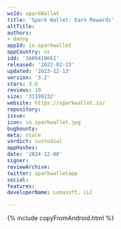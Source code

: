 ```yaml
---
wsId: sparkWallet
title: 'Spark Wallet: Earn Rewards'
altTitle: 
authors:
- danny
appId: io.sparkwallet
appCountry: us
idd: '1606418661'
released: '2022-02-23'
updated: '2023-12-13'
version: '3.2'
stars: 3.6
reviews: 10
size: '31199232'
website: https://sparkwallet.io/
repository: 
issue: 
icon: io.sparkwallet.jpg
bugbounty: 
meta: stale
verdict: custodial
appHashes: 
date: '2024-12-08'
signer: 
reviewArchive: 
twitter: sparkwalletapp
social: 
features: 
developerName: Lumasoft, LLC

---
```


{% include copyFromAndroid.html %}